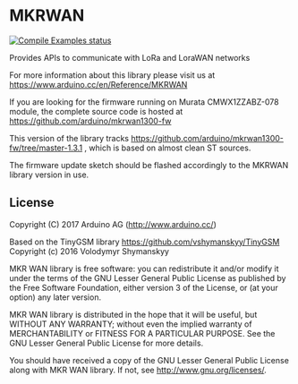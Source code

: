 # MKRWAN

[![Compile Examples status](https://github.com/arduino-libraries/MKRWAN_v2/actions/workflows/compile-examples.yml/badge.svg)](https://github.com/arduino-libraries/MKRWAN_v2/actions/workflows/compile-examples.yml)

Provides APIs to communicate with LoRa and LoraWAN networks

For more information about this library please visit us at
https://www.arduino.cc/en/Reference/MKRWAN

If you are looking for the firmware running on Murata CMWX1ZZABZ-078 module, the complete source code is hosted at https://github.com/arduino/mkrwan1300-fw

This version of the library tracks https://github.com/arduino/mkrwan1300-fw/tree/master-1.3.1 , which is based on almost clean ST sources.

The firmware update sketch should be flashed accordingly to the MKRWAN library version in use.

## License

Copyright (C) 2017  Arduino AG (http://www.arduino.cc/)

Based on the TinyGSM library https://github.com/vshymanskyy/TinyGSM
Copyright (c) 2016 Volodymyr Shymanskyy

MKR WAN library is free software: you can redistribute it and/or modify
it under the terms of the GNU Lesser General Public License as published by
the Free Software Foundation, either version 3 of the License, or
(at your option) any later version.

MKR WAN library is distributed in the hope that it will be useful,
but WITHOUT ANY WARRANTY; without even the implied warranty of
MERCHANTABILITY or FITNESS FOR A PARTICULAR PURPOSE.  See the
GNU Lesser General Public License for more details.

You should have received a copy of the GNU Lesser General Public License
along with MKR WAN library.  If not, see <http://www.gnu.org/licenses/>.
